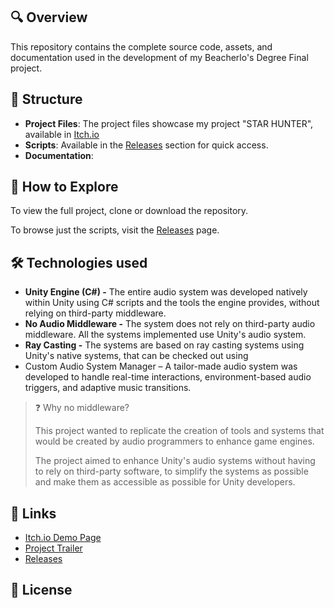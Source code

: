## 🔍 Overview
This repository contains the complete source code, assets, and documentation used in the development of my Beacherlo's Degree Final project. 

## 📁 Structure
- **Project Files**: The project files showcase my project "STAR HUNTER", available in [Itch.io](https://softdrawss.itch.io/star-hunter) 
- **Scripts**: Available in the [Releases](https://github.com/softdrawss/DynamicAudioIntegration/releases/tag/v1.0) section for quick access.
- **Documentation**:

## 🚀 How to Explore
To view the full project, clone or download the repository.

To browse just the scripts, visit the [Releases](https://github.com/softdrawss/DynamicAudioIntegration/releases/tag/v1.0) page.

## 🛠️ Technologies used
- **Unity Engine (C#) -** The entire audio system was developed natively within Unity using C# scripts and the tools the engine provides, without relying on third-party middleware.
- **No Audio Middleware -** The system does not rely on third-party audio middleware. All the systems implemented use Unity's audio system.
- **Ray Casting -** The systems are based on ray casting systems using Unity's native systems, that can be checked out using 
- Custom Audio System Manager – A tailor-made audio system was developed to handle real-time interactions, environment-based audio triggers, and adaptive music transitions.

>❓ Why no middleware?
>
> This project wanted to replicate the creation of tools and systems that would be created by audio programmers to enhance game engines.
>
> The project aimed to enhance Unity's audio systems without having to rely on third-party software, to simplify the systems as possible and make them as accessible as possible for Unity developers.

## 🔗 Links
- [Itch.io Demo Page](https://softdrawss.itch.io/star-hunter)
- [Project Trailer](https://youtu.be/aOWe2f1zSwY)
- [Releases](https://github.com/softdrawss/DynamicAudioIntegration/releases/tag/v1.0)

## 📜 License


